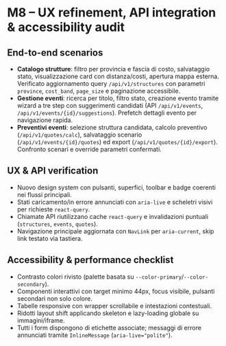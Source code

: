 # M8 – UX refinement, API integration & accessibility audit

## End-to-end scenarios
- **Catalogo strutture**: filtro per provincia e fascia di costo, salvataggio stato, visualizzazione card con distanza/costi, apertura mappa esterna. Verificato aggiornamento query `/api/v1/structures` con parametri `province`, `cost_band`, `page_size` e paginazione accessibile.
- **Gestione eventi**: ricerca per titolo, filtro stato, creazione evento tramite wizard a tre step con suggerimenti candidati (API `/api/v1/events`, `/api/v1/events/{id}/suggestions`). Prefetch dettagli evento per navigazione rapida.
- **Preventivi eventi**: selezione struttura candidata, calcolo preventivo (`/api/v1/quotes/calc`), salvataggio scenario (`/api/v1/events/{id}/quotes`) ed export (`/api/v1/quotes/{id}/export`). Confronto scenari e override parametri confermati.

## UX & API verification
- Nuovo design system con pulsanti, superfici, toolbar e badge coerenti nei flussi principali.
- Stati caricamento/in errore annunciati con `aria-live` e scheletri visivi per richieste `react-query`.
- Chiamate API riutilizzano cache `react-query` e invalidazioni puntuali (`structures`, `events`, `quotes`).
- Navigazione principale aggiornata con `NavLink` per `aria-current`, skip link testato via tastiera.

## Accessibility & performance checklist
- Contrasto colori rivisto (palette basata su `--color-primary`/`--color-secondary`).
- Componenti interattivi con target minimo 44px, focus visibile, pulsanti secondari non solo colore.
- Tabelle responsive con wrapper scrollabile e intestazioni contestuali.
- Ridotti layout shift applicando skeleton e lazy-loading globale su immagini/iframe.
- Tutti i form dispongono di etichette associate; messaggi di errore annunciati tramite `InlineMessage` (`aria-live="polite"`).
